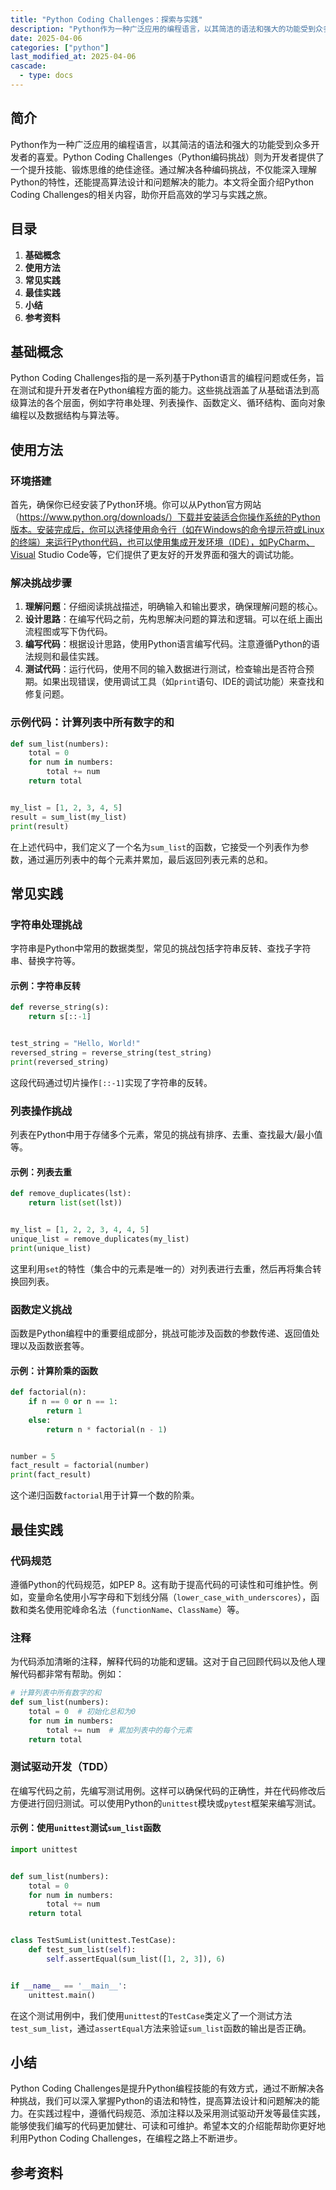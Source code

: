 ```yaml
---
title: "Python Coding Challenges：探索与实践"
description: "Python作为一种广泛应用的编程语言，以其简洁的语法和强大的功能受到众多开发者的喜爱。Python Coding Challenges（Python编码挑战）则为开发者提供了一个提升技能、锻炼思维的绝佳途径。通过解决各种编码挑战，不仅能深入理解Python的特性，还能提高算法设计和问题解决的能力。本文将全面介绍Python Coding Challenges的相关内容，助你开启高效的学习与实践之旅。"
date: 2025-04-06
categories: ["python"]
last_modified_at: 2025-04-06
cascade:
  - type: docs
---
```



## 简介
Python作为一种广泛应用的编程语言，以其简洁的语法和强大的功能受到众多开发者的喜爱。Python Coding Challenges（Python编码挑战）则为开发者提供了一个提升技能、锻炼思维的绝佳途径。通过解决各种编码挑战，不仅能深入理解Python的特性，还能提高算法设计和问题解决的能力。本文将全面介绍Python Coding Challenges的相关内容，助你开启高效的学习与实践之旅。

<!-- more -->
## 目录
1. **基础概念**
2. **使用方法**
3. **常见实践**
4. **最佳实践**
5. **小结**
6. **参考资料**

## 基础概念
Python Coding Challenges指的是一系列基于Python语言的编程问题或任务，旨在测试和提升开发者在Python编程方面的能力。这些挑战涵盖了从基础语法到高级算法的各个层面，例如字符串处理、列表操作、函数定义、循环结构、面向对象编程以及数据结构与算法等。

## 使用方法
### 环境搭建
首先，确保你已经安装了Python环境。你可以从Python官方网站（https://www.python.org/downloads/）下载并安装适合你操作系统的Python版本。安装完成后，你可以选择使用命令行（如在Windows的命令提示符或Linux的终端）来运行Python代码，也可以使用集成开发环境（IDE），如PyCharm、Visual Studio Code等，它们提供了更友好的开发界面和强大的调试功能。

### 解决挑战步骤
1. **理解问题**：仔细阅读挑战描述，明确输入和输出要求，确保理解问题的核心。
2. **设计思路**：在编写代码之前，先构思解决问题的算法和逻辑。可以在纸上画出流程图或写下伪代码。
3. **编写代码**：根据设计思路，使用Python语言编写代码。注意遵循Python的语法规则和最佳实践。
4. **测试代码**：运行代码，使用不同的输入数据进行测试，检查输出是否符合预期。如果出现错误，使用调试工具（如`print`语句、IDE的调试功能）来查找和修复问题。

### 示例代码：计算列表中所有数字的和
```python
def sum_list(numbers):
    total = 0
    for num in numbers:
        total += num
    return total


my_list = [1, 2, 3, 4, 5]
result = sum_list(my_list)
print(result)
```
在上述代码中，我们定义了一个名为`sum_list`的函数，它接受一个列表作为参数，通过遍历列表中的每个元素并累加，最后返回列表元素的总和。

## 常见实践
### 字符串处理挑战
字符串是Python中常用的数据类型，常见的挑战包括字符串反转、查找子字符串、替换字符等。

#### 示例：字符串反转
```python
def reverse_string(s):
    return s[::-1]


test_string = "Hello, World!"
reversed_string = reverse_string(test_string)
print(reversed_string)
```
这段代码通过切片操作`[::-1]`实现了字符串的反转。

### 列表操作挑战
列表在Python中用于存储多个元素，常见的挑战有排序、去重、查找最大/最小值等。

#### 示例：列表去重
```python
def remove_duplicates(lst):
    return list(set(lst))


my_list = [1, 2, 2, 3, 4, 4, 5]
unique_list = remove_duplicates(my_list)
print(unique_list)
```
这里利用`set`的特性（集合中的元素是唯一的）对列表进行去重，然后再将集合转换回列表。

### 函数定义挑战
函数是Python编程中的重要组成部分，挑战可能涉及函数的参数传递、返回值处理以及函数嵌套等。

#### 示例：计算阶乘的函数
```python
def factorial(n):
    if n == 0 or n == 1:
        return 1
    else:
        return n * factorial(n - 1)


number = 5
fact_result = factorial(number)
print(fact_result)
```
这个递归函数`factorial`用于计算一个数的阶乘。

## 最佳实践
### 代码规范
遵循Python的代码规范，如PEP 8。这有助于提高代码的可读性和可维护性。例如，变量命名使用小写字母和下划线分隔（`lower_case_with_underscores`），函数和类名使用驼峰命名法（`functionName`、`ClassName`）等。

### 注释
为代码添加清晰的注释，解释代码的功能和逻辑。这对于自己回顾代码以及他人理解代码都非常有帮助。例如：
```python
# 计算列表中所有数字的和
def sum_list(numbers):
    total = 0  # 初始化总和为0
    for num in numbers:
        total += num  # 累加列表中的每个元素
    return total
```

### 测试驱动开发（TDD）
在编写代码之前，先编写测试用例。这样可以确保代码的正确性，并在代码修改后方便进行回归测试。可以使用Python的`unittest`模块或`pytest`框架来编写测试。

#### 示例：使用`unittest`测试`sum_list`函数
```python
import unittest


def sum_list(numbers):
    total = 0
    for num in numbers:
        total += num
    return total


class TestSumList(unittest.TestCase):
    def test_sum_list(self):
        self.assertEqual(sum_list([1, 2, 3]), 6)


if __name__ == '__main__':
    unittest.main()
```
在这个测试用例中，我们使用`unittest`的`TestCase`类定义了一个测试方法`test_sum_list`，通过`assertEqual`方法来验证`sum_list`函数的输出是否正确。

## 小结
Python Coding Challenges是提升Python编程技能的有效方式，通过不断解决各种挑战，我们可以深入掌握Python的语法和特性，提高算法设计和问题解决的能力。在实践过程中，遵循代码规范、添加注释以及采用测试驱动开发等最佳实践，能够使我们编写的代码更加健壮、可读和可维护。希望本文的介绍能帮助你更好地利用Python Coding Challenges，在编程之路上不断进步。

## 参考资料